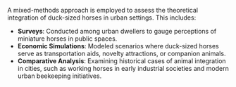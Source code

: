 A mixed-methods approach is employed to assess the theoretical integration of duck-sized horses in urban settings. This includes:

- **Surveys**: Conducted among urban dwellers to gauge perceptions of miniature horses in public spaces.
- **Economic Simulations**: Modeled scenarios where duck-sized horses serve as transportation aids, novelty attractions, or companion animals.
- **Comparative Analysis**: Examining historical cases of animal integration in cities, such as working horses in early industrial societies and modern urban beekeeping initiatives.

